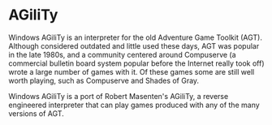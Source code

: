 # AGiliTy

Windows AGiliTy is an interpreter for the old Adventure Game Toolkit (AGT). Although considered outdated and little used these days, AGT was popular in the late 1980s, and a community centered around Compuserve (a commercial bulletin board system popular before the Internet really took off) wrote a large number of games with it. Of these games some are still well worth playing, such as Compuserve and Shades of Gray.

Windows AGiliTy is a port of Robert Masenten's AGiliTy, a reverse engineered interpreter that can play games produced with any of the many versions of AGT.
